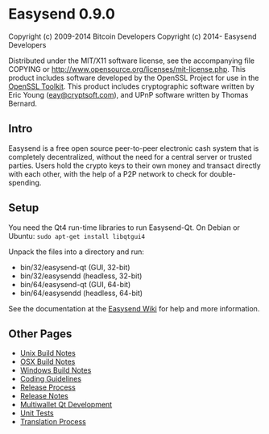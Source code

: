Easysend 0.9.0
====================

Copyright (c) 2009-2014 Bitcoin Developers
Copyright (c) 2014- Easysend Developers

Distributed under the MIT/X11 software license, see the accompanying
file COPYING or http://www.opensource.org/licenses/mit-license.php.
This product includes software developed by the OpenSSL Project for use in the [OpenSSL Toolkit](https://www.openssl.org/). This product includes
cryptographic software written by Eric Young ([eay@cryptsoft.com](mailto:eay@cryptsoft.com)), and UPnP software written by Thomas Bernard.


Intro
---------------------
Easysend is a free open source peer-to-peer electronic cash system that is
completely decentralized, without the need for a central server or trusted
parties.  Users hold the crypto keys to their own money and transact directly
with each other, with the help of a P2P network to check for double-spending.


Setup
---------------------
You need the Qt4 run-time libraries to run Easysend-Qt. On Debian or Ubuntu:
	`sudo apt-get install libqtgui4`

Unpack the files into a directory and run:

- bin/32/easysend-qt (GUI, 32-bit)
- bin/32/easysendd (headless, 32-bit)
- bin/64/easysend-qt (GUI, 64-bit)
- bin/64/easysendd (headless, 64-bit)

See the documentation at the [Easysend Wiki](http://easysend.info)
for help and more information.


Other Pages
---------------------
- [Unix Build Notes](build-unix.md)
- [OSX Build Notes](build-osx.md)
- [Windows Build Notes](build-msw.md)
- [Coding Guidelines](coding.md)
- [Release Process](release-process.md)
- [Release Notes](release-notes.md)
- [Multiwallet Qt Development](multiwallet-qt.md)
- [Unit Tests](unit-tests.md)
- [Translation Process](translation_process.md)
